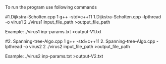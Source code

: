 To run the program use following commands


#1.Dijkstra-Scholten.cpp 
1 g++ -std=c++11 1.Dijkstra-Scholten.cpp  -lpthread -o virus1
2 ./virus1 input_file_path >output_file_path

Example: ./virus1 inp-params.txt >output-V1.txt



#2. Spanning-tree-Algo.cpp 
1 g++ -std=c++11 2. Spanning-tree-Algo.cpp  -lpthread -o virus2
2 ./virus2 input_file_path >output_file_path

Example: ./virus2 inp-params.txt >output-V2.txt
